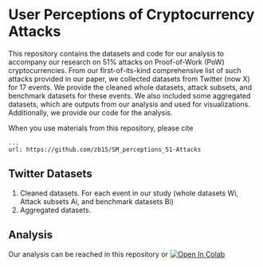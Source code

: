 # User Perceptions of Cryptocurrency Attacks
This repository contains the datasets and code for our analysis to accompany our research on 51% attacks on Proof-of-Work (PoW) cryptocurrencies. From our first-of-its-kind comprehensive list of such attacks provided in our paper, we collected datasets from Twitter (now X) for 17 events. We provide the cleaned whole datasets, attack subsets, and benchmark datasets for these events. We also included some aggregated datasets, which are outputs from our analysis and used for visualizations. Additionally, we provide our code for the analysis.

When you use materials from this repository, please cite
```
...
url: https://github.com/zb15/SM_perceptions_51-Attacks
```

## Twitter Datasets

  1) Cleaned datasets. For each event in our study (whole datasets Wi, Attack subsets Ai, and benchmark datasets Bi)
  2) Aggregated datasets.


## Analysis
Our analysis can be reached in this repository or 
<a href="https://colab.research.google.com/github/zb15/SM_perceptions_51-Attacks/blob/main/SM_Perceptions_51__attacks.ipynb" target="_blank"><img src="https://colab.research.google.com/assets/colab-badge.svg" alt="Open In Colab"/></a>

